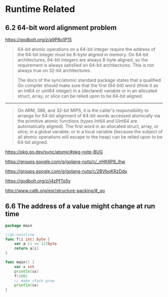 # Runtime Related

## 6.2 64-bit word alignment problem

https://godbolt.org/z/a9P8o1P15

> 64-bit atomic operations on a 64-bit integer require the address of the 64-bit integer must be 8-byte aligned in memory. On 64-bit architectures, 64-bit integers are always 8-byte aligned, so the requirement is always satisfied on 64-bit architectures. This is not always true on 32-bit architectures.
>
> The docs of the sync/atomic standard package states that a qualified Go compiler should make sure that the first (64-bit) word (think it as an int64 or uint64 integer) in a (declared) variable or in an allocated struct, array, or slice can be relied upon to be 64-bit aligned.

----

> On ARM, 386, and 32-bit MIPS, it is the caller's responsibility to arrange for 64-bit alignment of 64-bit words accessed atomically via the primitive atomic functions (types Int64 and Uint64 are automatically aligned). The first word in an allocated struct, array, or slice; in a global variable; or in a local variable (because the subject of all atomic operations will escape to the heap) can be relied upon to be 64-bit aligned.

https://pkg.go.dev/sync/atomic#pkg-note-BUG

https://groups.google.com/g/golang-nuts/c/_nHK6P8_lhw

https://groups.google.com/g/golang-nuts/c/2BVboKRzDdo

https://godbolt.org/z/j4zPfTq5v

http://www.catb.org/esr/structure-packing/#_go

## 6.6 The address of a value might change at run time

``` go
package main

//go:noinline
func f(i int) byte {
	var a [1 << 12]byte
	return a[i]
}

func main() {
	var x int
	println(&x)
	f(100)
	// make stack grow
	println(&x)
}
```
